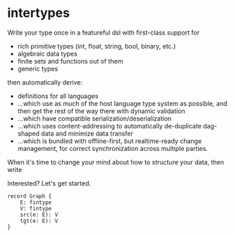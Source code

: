 # intertypes

Write your type once in a featureful dsl with first-class support for

- rich primitive types (int, float, string, bool, binary, etc.)
- algebraic data types
- finite sets and functions out of them
- generic types

then automatically derive:

- definitions for all languages
- ...which use as much of the host language type system as possible, and then get the rest of the way there with dynamic validation
- ...which have compatible serialization/deserialization
- ...which uses content-addressing to automatically de-duplicate dag-shaped data and minimize data transfer
- ...which is bundled with offline-first, but realtime-ready change management, for correct synchronization across multiple parties.

When it's time to change your mind about how to structure your data, then write 

Interested? Let's get started.

```
record Graph {
    E: fintype
    V: fintype
    src(e: E): V
    tgt(e: E): V
}
```

